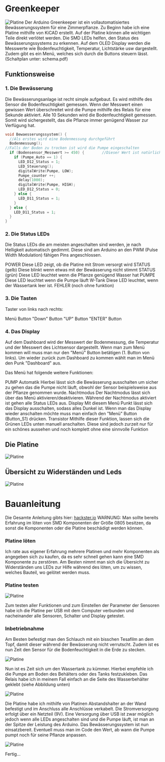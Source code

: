 # Greenkeeper
![Platine](/images/Greenkeeper.png)
Der Arduino Greenkeeper ist ein vollautomatisiertes Bewässerungssystem für eine Zimmerpflanze.
Zu Beginn habe ich eine Platine mithilfe von KiCAD erstellt. Auf der Platine können alle wichtigen Teile direkt verlötet werden. Die SMD LEDs helfen, den Status des Bewässerungssystems zu erkennen. Auf dem OLED Display werden die Messwerte wie Bodenfeuchtigkeit, Temperatur, Lichtstärke usw dargestellt. Zudem gibt es ein Menü, welches sich durch die Buttons steuern lässt.
(Schaltplan unter: schema.pdf)

## Funktionsweise
### 1. Die Bewässerung
Die Bewässerungsanlage ist recht simple aufgebaut. Es wird mithilfe des Sensor die Bodenfeuchtigkeit gemessen. Wenn der Messwert einen gewissen Wert überschreitet wird die Pumpe mithilfe des Relais für eine Sekunde aktiviert. Alle 10 Sekunden wird die Bodenfeuchtigkeit gemessen. Somit wird sichergestellt, das die Pflanze immer genügend Wasser zur Verfügung hat.

```C++
void Bewaesserungssystem() {
  //Als erstes wird eine Bodenmessung durchgeführt
  Bodenmessung();
//Falls der Boden zu trocken ist wird die Pumpe eingeschalten
  if (Bodensensor_Messwert >= 450) {        //Dieser Wert ist natürlich abhängig von Pflanze und Sensor
    if (Pumpe_Auto == 1) {
      LED_D12_Status = 1;
      LED_Steuerung();
      digitalWrite(Pumpe, LOW);
      Pumpe_counter ++;
      delay(1000);
      digitalWrite(Pumpe, HIGH);
      LED_D12_Status = 0;
    } else {
      LED_D11_Status = 1;
    }  
  } else {
    LED_D11_Status = 1;
  }
}
```

### 2. Die Status LEDs
Die Status LEDs die am meisten angeschalten sind werden, je nach Helligkeit automatisch gedimmt. Diese sind am Arduino an den PWM (Pulse Width Modulation) fähigen Pins angeschlossen.

POWER Diese LED zeigt, ob die Platine mit Strom versorgt wird
STATUS (gelb) Diese blinkt wenn etwas mit der Bewässerung nicht stimmt
STATUS (grün) Diese LED leuchtet wenn die Pflanze genügend Wasser hat
PUMPE Diese LED leuchtet wenn die Pumpe läuft
W-Tank Diese LED leuchtet, wenn der Wassertank leer ist.
FEHLER (noch ohne funktion)

### 3. Die Tasten
Taster von links nach rechts:

Menü Button
"Down" Button
"UP" Button
"ENTER" Button

### 4. Das Display
Auf dem Dashboard wird der Messwert der Bodenmessung, die Temperatur und der Messwert des Lichtsensor dargestellt. Wenn man zum Menü kommen will muss man nur den "Menü" Button betätigen (1. Button von links). Um wieder zurück zum Dashboard zu kommen wählt man im Menü den Punk "Dashboard" aus.

Das Menü hat folgende weitere Funktionen:

PUMP Automatik Hierbei lässt sich die Bewässerung ausschalten um sicher zu gehen das die Pumpe nicht läuft, obwohl der Sensor beispielsweise aus der Pflanze genommen wurde.
Nachtmodus Der Nachtmodus lässt sich über das Menü aktivieren/deaktivieren. Während der Nachtmodus aktiviert ist gehen alle Status LEDs aus.
Display Mit diesem Menü Punkt lässt sich das Display ausschalten, sodass alles Dunkel ist. Wenn man das Display wieder anschalten möchte muss man einfach den "Menü" Button (Button_S1) drücken.
Transistor Mithilfe dieser Funktion, lassen sich die Grünen LEDs unten manuell anschalten. Diese sind jedoch zurzeit nur für ein schönes aussehen und noch komplett ohne eine sinnvolle Funktion

## Die Platine
![Platine](/images/Platine_final.PNG)

## Übersicht zu Widerständen und Leds
![Platine](/images/übersicht.PNG)

# Bauanleitung
Die Gesamte Anleitung gibts hier: [hackster.io](https://www.hackster.io/ms2002maerz14/arduino-greenkeeper-687363)
WARNUNG: Man sollte bereits Erfahrung im löten von SMD Komponenten der Größe 0805 besitzen, da sonst die Komponenten oder die Platine beschädigt werden können.

### Platine löten

Ich rate aus eigener Erfahrung mehrere Platinen und mehr Komponenten als angegeben sich zu kaufen, da es sehr schnell gehen kann eine SMD Komponente zu zerstören. Am Besten nimmt man sich die Übersicht zu Widerständen uns LEDs zur Hilfe während des löten, um zu wissen, welches Bauteil, wo gelötet werden muss.

### Platine testen

![Platine](/images/Bauanleitung_1.jpg)

Zum testen aller Funktionen und zum Einstellen der Parameter der Sensoren habe ich die Platine per USB mit dem Computer verbunden und nacheinander alle Sensoren, Schalter und Display getestet.

### Inbetriebnahme

Am Besten befestigt man den Schlauch mit ein bisschen Tesafilm an dem Topf, damit dieser während der Bewässerung nicht verrutscht. Zudem ist es nun Zeit den Sensor für die Bodenfeuchtigkeit in die Erde zu stecken.

![Platine](/images/Bauanleitung_2.jpg)

Nun ist es Zeit sich um den Wassertank zu kümmer. Hierbei empfehle ich die Pumpe am Boden des Behälters oder des Tanks festzukleben. Das Relais habe ich in meinem Fall einfach an die Seite des Wasserbehälter geklebt (siehe Abbildung unten)

![Platine](/images/Bauanleitung_3.jpg)

Die Platine habe ich mithilfe von Platinen Abstandshalter an der Wand befestigt und im Anschluss alle Anschlüsse verkabelt. Die Stromversorgung erfolgt über ein Netzteil (9V). Eine Versorgung über USB ist zwar möglich jedoch wenn alle LEDs angeschalten sind und die Pumpe läuft, ist man an der Spitze der Leistung des Arduino. Das Bewässerungssystem ist nun einsatzbereit. Eventuell muss man im Code den Wert, ab wann die Pumpe pumpt noch für seine Pflanze anpassen.


![Platine](/images/Bauanleitung_4.jpg)

Fertig...
